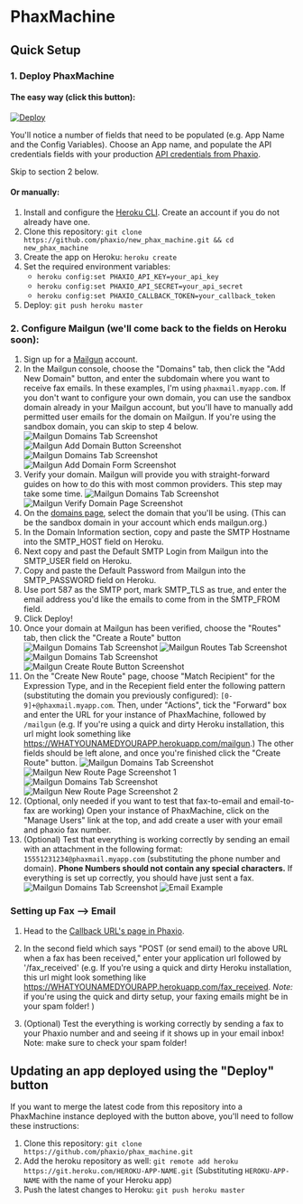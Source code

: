 <!-- [![Build Status](https://travis-ci.org/mwmayerle/new_phax_machine.svg?branch=master)](https://travis-ci.org/mwmayerle/new_phax_machine) -->

<!-- ----------------------------------------- -->

# PhaxMachine

## Quick Setup

### 1. Deploy PhaxMachine

#### The easy way (click this button):

[![Deploy](https://www.herokucdn.com/deploy/button.svg)](https://heroku.com/deploy?template=https://github.com/mwmayerle/new_phax_machine)

You'll notice a number of fields that need to be populated (e.g. App Name and the Config Variables). Choose an App name, and populate the API credentials fields with your production [API credentials from Phaxio](https://console.phaxio.com/apiSettings).

Skip to section 2 below.

#### Or manually:

1. Install and configure the [Heroku CLI](https://devcenter.heroku.com/articles/heroku-cli).
   Create an account if you do not already have one.
2. Clone this repository: `git clone https://github.com/phaxio/new_phax_machine.git && cd new_phax_machine`
3. Create the app on Heroku: `heroku create`
4. Set the required environment variables:
   - `heroku config:set PHAXIO_API_KEY=your_api_key`
   - `heroku config:set PHAXIO_API_SECRET=your_api_secret`
   - `heroku config:set PHAXIO_CALLBACK_TOKEN=your_callback_token`
5. Deploy: `git push heroku master`

### 2. Configure Mailgun (we'll come back to the fields on Heroku soon):

1. Sign up for a [Mailgun](https://www.mailgun.com) account.
2. In the Mailgun console, choose the "Domains" tab, then click the "Add New Domain" button, and enter the subdomain where you want to receive fax emails. In these examples, I'm using `phaxmail.myapp.com`. If you don't want to configure your own domain, you can use the sandbox domain already in your Mailgun account, but you'll have to manually add permitted user emails for the domain on Mailgun. If you're using the sandbox domain, you can skip to step 4 below.
![Mailgun Domains Tab Screenshot](https://github.com/mwmayerlehttps://github.com/mwmayerle/new_phax_machine/tree/master/app/assetsmailgun_domains_tab.png)
![Mailgun Add Domain Button Screenshot](https://github.com/mwmayerle/app/assets/images/mailgun_add_domain.png)
![Mailgun Domains Tab Screenshot](https://github.com/mwmayerlehttps://github.com/mwmayerle/new_phax_machine/tree/master/app/assetsmailgun_domains_tab.png)
![Mailgun Add Domain Form Screenshot](https://github.com/mwmayerle/app/assets/images/mailgun_add_domain_form.png)
3. Verify your domain. Mailgun will provide you with straight-forward guides on how to do this with most common providers. This step may take some time.
![Mailgun Domains Tab Screenshot](https://github.com/mwmayerlehttps://github.com/mwmayerle/new_phax_machine/tree/master/app/assetsmailgun_domains_tab.png)
![Mailgun Verify Domain Page Screenshot](https://github.com/mwmayerle/app/assets/images/mailgun_domain_verification.png)
4. On the [domains page](https://app.mailgun.com/app/domains), select the domain that you'll be using. (This can be the sandbox domain in your account which ends mailgun.org.)
5. In the Domain Information section, copy and paste the SMTP Hostname into the SMTP_HOST field on Heroku.
6. Next copy and past the Default SMTP Login from Mailgun into the SMTP_USER field on Heroku.
7. Copy and paste the Default Password from Mailgun into the SMTP_PASSWORD field on Heroku.
8. Use port 587 as the SMTP port, mark SMTP_TLS as true, and enter the email address you'd like the emails to come from in the SMTP_FROM field.
9. Click Deploy!
10. Once your domain at Mailgun has been verified, choose the "Routes" tab, then click the "Create a Route" button
![Mailgun Domains Tab Screenshot](https://github.com/mwmayerlehttps://github.com/mwmayerle/new_phax_machine/tree/master/app/assetsmailgun_domains_tab.png)
![Mailgun Routes Tab Screenshot](https://github.com/mwmayerle/app/assets/images/mailgun_routes_tab.png)
![Mailgun Domains Tab Screenshot](https://github.com/mwmayerlehttps://github.com/mwmayerle/new_phax_machine/tree/master/app/assetsmailgun_domains_tab.png)
![Mailgun Create Route Button Screenshot](https://github.com/mwmayerle/app/assets/images/mailgun_route_add_button.png)
11. On the "Create New Route" page, choose "Match Recipient" for the Expression Type, and in the Recepient field enter the following pattern (substituting the domain you previously configured): `[0-9]+@phaxmail.myapp.com`. Then, under "Actions", tick the "Forward" box and enter the URL for your instance of PhaxMachine, followed by `/mailgun` (e.g. If you're using a quick and dirty Heroku installation, this url might look something like https://WHATYOUNAMEDYOURAPP.herokuapp.com/mailgun.) The other fields should be left alone, and once you're finished click the "Create Route" button.
![Mailgun Domains Tab Screenshot](https://github.com/mwmayerlehttps://github.com/mwmayerle/new_phax_machine/tree/master/app/assetsmailgun_domains_tab.png)
![Mailgun New Route Page Screenshot 1](https://github.com/mwmayerle/app/assets/images/mailgun_new_route_1.png)
![Mailgun Domains Tab Screenshot](https://github.com/mwmayerlehttps://github.com/mwmayerle/new_phax_machine/tree/master/app/assetsmailgun_domains_tab.png)
![Mailgun New Route Page Screenshot 2](https://github.com/mwmayerle/app/assets/images/mailgun_new_route_2.png)
12. (Optional, only needed if you want to test that fax-to-email and email-to-fax are working) Open your instance of PhaxMachine, click on the "Manage Users" link at the top, and add create a user with your email and phaxio fax number.
13. (Optional) Test that everything is working correctly by sending an email with an attachment in the following format: `15551231234@phaxmail.myapp.com` (substituting the phone number and domain). **Phone Numbers should not contain any special characters.** If everything is set up correctly, you should have just sent a fax.
![Mailgun Domains Tab Screenshot](https://github.com/mwmayerlehttps://github.com/mwmayerle/new_phax_machine/tree/master/app/assetsmailgun_domains_tab.png)
![Email Example](https://github.com/mwmayerle/app/assets/images/phaxio_email.png)

### Setting up Fax --> Email
1. Head to the [Callback URL's page in Phaxio](https://console.phaxio.com/user/callbacks/edit).
2. In the second field which says "POST (or send email) to the above URL when a fax has been received," enter your application url followed by '/fax_received' (e.g. If you're using a quick and dirty Heroku installation, this url might look something like https://WHATYOUNAMEDYOURAPP.herokuapp.com/fax_received. *Note:* if you're using the quick and dirty setup, your faxing emails might be in your spam folder! )

3. (Optional) Test the everything is working correctly by sending a fax to your Phaxio number and and seeing if it shows up in your email inbox! Note: make sure to check your spam folder!

## Updating an app deployed using the "Deploy" button

If you want to merge the latest code from this repository into a PhaxMachine instance deployed with
the button above, you'll need to follow these instructions:

1. Clone this repository: `git clone https://github.com/phaxio/phax_machine.git`
2. Add the heroku repository as well: `git remote add heroku https://git.heroku.com/HEROKU-APP-NAME.git` (Substituting `HEROKU-APP-NAME` with the name of your Heroku app)
3. Push the latest changes to Heroku: `git push heroku master`